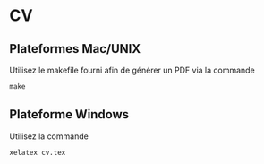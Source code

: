 # CV

## Plateformes Mac/UNIX
Utilisez le makefile fourni afin de générer un PDF via la commande
```makefile
make
```

## Plateforme Windows
Utilisez la commande
```bash
xelatex cv.tex
```
